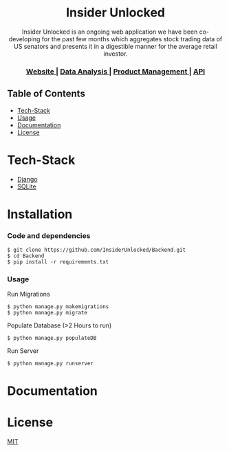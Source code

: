 
<h1 align="center">Insider Unlocked</h1>
<div align="center">
Insider Unlocked is an ongoing web application we have been co-developing for the past few months which aggregates stock trading data of US senators and presents it in a digestible manner for the average retail investor.
</div>
<div align="center">
  <h3>
    <a href="https://insiderunlocked.web.app/">
      Website
    </a>
    <span> | </span>
    <a href="https://github.com/InsiderUnlocked/Insider-Unlocked/blob/main/Data%20Science/notebook.ipynb">
      Data Analysis
    </a>
    <span> | </span>
    <a href="https://github.com/InsiderUnlocked/Insider-Unlocked/tree/main/Product%20Managmento">
      Product Management
    </a>
    <span> | </span>
        <a href="https://github.com/InsiderUnlocked/Backend#readme">
      API
    </a>
  </h3>
</div>



## Table of Contents
- [Tech-Stack](#Tech-Stack)
- [Usage](#Usage)
- [Documentation](#Documentation)
- [License](#License)

# Tech-Stack
- [Django](https://docs.djangoproject.com/en/4.0/)
- [SQLite](https://www.sqlite.org/docs.html)

# Installation

### Code and dependencies
```console
$ git clone https://github.com/InsiderUnlocked/Backend.git
$ cd Backend
$ pip install -r requirements.txt
```
### Usage
Run Migrations
```console
$ python manage.py makemigrations
$ python manage.py migrate
```

Populate Database (>2 Hours to run)
```console
$ python manage.py populateDB
```

Run Server
```console
$ python manage.py runserver
```

# Documentation


# License
[MIT](https://tldrlegal.com/license/mit-license)
